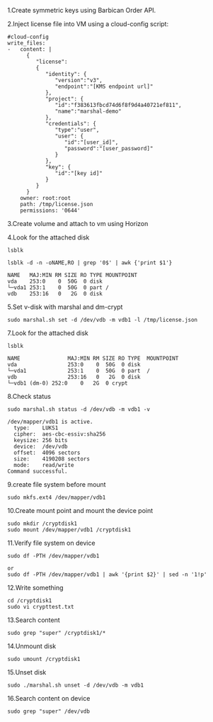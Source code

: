 1.Create symmetric keys using Barbican Order API.

2.Inject license file into VM using a cloud-config script:

```
#cloud-config
write_files:
-   content: |
      {
         "license":
         {
            "identity": {
               "version":"v3",
               "endpoint":"[KMS endpoint url]"
            },
            "project": {
               "id":"f383613fbcd74d6f8f9d4a40721ef811",
               "name":"marshal-demo"
            },
            "credentials": {
               "type":"user",
               "user": {
                  "id":"[user_id]",
                  "password":"[user_password]"
               }
            },
            "key": {
               "id":"[key id]"
            }
         }
      }
    owner: root:root
    path: /tmp/license.json
    permissions: '0644'

```
3.Create volume and attach to vm using Horizon

4.Look for the attached disk 

```
lsblk

lsblk -d -n -oNAME,RO | grep '0$' | awk {'print $1'}
  
NAME   MAJ:MIN RM SIZE RO TYPE MOUNTPOINT
vda    253:0    0  50G  0 disk 
└─vda1 253:1    0  50G  0 part /
vdb    253:16   0   2G  0 disk 
```
    
5.Set v-disk with marshal and dm-crypt

```
sudo marshal.sh set -d /dev/vdb -m vdb1 -l /tmp/license.json
```
 
7.Look for the attached disk  

```
lsblk

NAME               MAJ:MIN RM SIZE RO TYPE  MOUNTPOINT
vda                253:0    0  50G  0 disk  
└─vda1             253:1    0  50G  0 part  /
vdb                253:16   0   2G  0 disk  
└─vdb1 (dm-0) 252:0    0   2G  0 crypt 
```
    
8.Check status

```
sudo marshal.sh status -d /dev/vdb -m vdb1 -v

/dev/mapper/vdb1 is active.
  type:    LUKS1
  cipher:  aes-cbc-essiv:sha256
  keysize: 256 bits
  device:  /dev/vdb
  offset:  4096 sectors
  size:    4190208 sectors
  mode:    read/write
Command successful.
```
    
9.create file system before mount

```
sudo mkfs.ext4 /dev/mapper/vdb1
```

10.Create mount point and mount the device point

```
sudo mkdir /cryptdisk1
sudo mount /dev/mapper/vdb1 /cryptdisk1
```
    
11.Verify file system on device

```
sudo df -PTH /dev/mapper/vdb1

or 
sudo df -PTH /dev/mapper/vdb1 | awk '{print $2}' | sed -n '1!p'
```

12.Write something 

```
cd /cryptdisk1
sudo vi crypttest.txt
```
    
13.Search content

```
sudo grep "super" /cryptdisk1/*
```

14.Unmount disk

```
sudo umount /cryptdisk1
```

15.Unset disk

```
sudo ./marshal.sh unset -d /dev/vdb -m vdb1
```
16.Search content on device 

```
sudo grep "super" /dev/vdb
```

